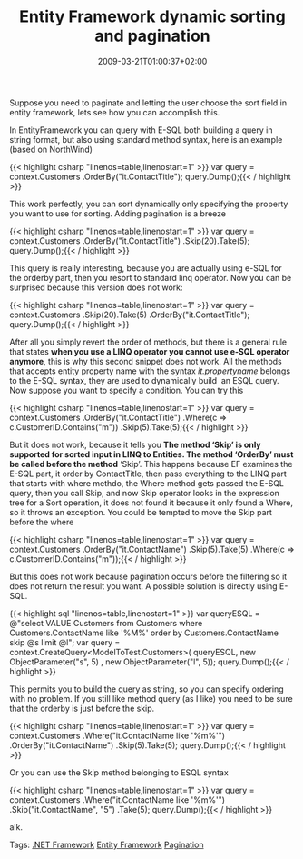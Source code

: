 ﻿---
title: "Entity Framework dynamic sorting and pagination"
description: ""
date: 2009-03-21T01:00:37+02:00
draft: false
tags: [Entity Framework]
categories: [Entity Framework]
---
Suppose you need to paginate and letting the user choose the sort field in entity framework, lets see how you can accomplish this.

In EntityFramework you can query with E-SQL both building a query in string format, but also using standard method syntax, here is an example (based on NorthWind)

{{< highlight csharp "linenos=table,linenostart=1" >}}
var query = context.Customers
           .OrderBy("it.ContactTitle"); 
query.Dump();{{< / highlight >}}

<!-- Code inserted with Steve Dunn's Windows Live Writer Code Formatter Plugin.  http://dunnhq.com -->

This work perfectly, you can sort dynamically only specifying the property you want to use for sorting. Adding pagination is a breeze

{{< highlight csharp "linenos=table,linenostart=1" >}}
var query = context.Customers
           .OrderBy("it.ContactTitle")
           .Skip(20).Take(5);
query.Dump();{{< / highlight >}}

<!-- Code inserted with Steve Dunn's Windows Live Writer Code Formatter Plugin.  http://dunnhq.com -->

This query is really interesting, because you are actually using e-SQL for the orderby part, then you resort to standard linq operator. Now you can be surprised because this version does not work:

{{< highlight csharp "linenos=table,linenostart=1" >}}
var query = context.Customers
           .Skip(20).Take(5)
           .OrderBy("it.ContactTitle");
query.Dump();{{< / highlight >}}

<!-- Code inserted with Steve Dunn's Windows Live Writer Code Formatter Plugin.  http://dunnhq.com -->

After all you simply revert the order of methods, but there is a general rule that states **when you use a LINQ operator you cannot use e-SQL operator anymore**, this is why this second snippet does not work. All the methods that accepts entity property name with the syntax *it.propertyname* belongs to the E-SQL syntax, they are used to dynamically build  an ESQL query. Now suppose you want to specify a condition. You can try this

{{< highlight csharp "linenos=table,linenostart=1" >}}
var query = context.Customers
           .OrderBy("it.ContactTitle")
           .Where(c => c.CustomerID.Contains("m"))
           .Skip(5).Take(5);{{< / highlight >}}

<!-- Code inserted with Steve Dunn's Windows Live Writer Code Formatter Plugin.  http://dunnhq.com -->

But it does not work, because it tells you  **The method ‘Skip’ is only supported for sorted input in LINQ to Entities. The method ‘OrderBy’ must be called before the method** ‘Skip’. This happens because EF examines the E-SQL part, it order by ContactTitle, then pass everything to the LINQ part that starts with where methdo, the Where method gets passed the E-SQL query, then you call Skip, and now Skip operator looks in the expression tree for a Sort operation, it does not found it because it only found a Where, so it throws an exception. You could be tempted to move the Skip part before the where

{{< highlight csharp "linenos=table,linenostart=1" >}}
var query = context.Customers
           .OrderBy("it.ContactName")
           .Skip(5).Take(5)
           .Where(c => c.CustomerID.Contains("m"));{{< / highlight >}}

<!-- Code inserted with Steve Dunn's Windows Live Writer Code Formatter Plugin.  http://dunnhq.com -->

But this does not work because pagination occurs before the filtering so it does not return the result you want. A possible solution is directly using E-SQL.

{{< highlight sql "linenos=table,linenostart=1" >}}
  var queryESQL = @"select VALUE Customers from Customers
                     where Customers.ContactName like '%M%'
                   order by Customers.ContactName
                   skip @s limit @l";
  var query = context.CreateQuery<ModelToTest.Customers>(
          queryESQL, 
        new ObjectParameter("s", 5) ,
        new ObjectParameter("l", 5));
  query.Dump();{{< / highlight >}}

<!-- Code inserted with Steve Dunn's Windows Live Writer Code Formatter Plugin.  http://dunnhq.com -->

This permits you to build the query as string, so you can specify ordering with no problem. If you still like method query (as I like) you need to be sure that the orderby is just before the skip.

{{< highlight csharp "linenos=table,linenostart=1" >}}
var query = context.Customers
           .Where("it.ContactName like '%m%'")
           .OrderBy("it.ContactName")
           .Skip(5).Take(5);
query.Dump();{{< / highlight >}}

<!-- Code inserted with Steve Dunn's Windows Live Writer Code Formatter Plugin.  http://dunnhq.com -->

Or you can use the Skip method belonging to ESQL syntax

{{< highlight csharp "linenos=table,linenostart=1" >}}
var query = context.Customers
           .Where("it.ContactName like '%m%'")
           .Skip("it.ContactName", "5")
           .Take(5);
query.Dump();{{< / highlight >}}

<!-- Code inserted with Steve Dunn's Windows Live Writer Code Formatter Plugin.  http://dunnhq.com -->

alk.

Tags: [.NET Framework](http://technorati.com/tag/.NET%20Framework) [Entity Framework](http://technorati.com/tag/Entity%20Framework) [Pagination](http://technorati.com/tag/Pagination)
